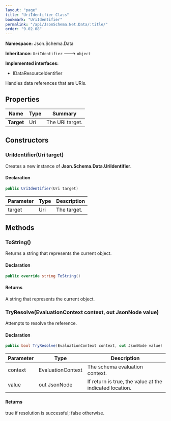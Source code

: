 ```yaml
---
layout: "page"
title: "UriIdentifier Class"
bookmark: "UriIdentifier"
permalink: "/api/JsonSchema.Net.Data/:title/"
order: "9.02.08"
---
```

**Namespace:** Json.Schema.Data

**Inheritance:**
`UriIdentifier`
 🡒 
`object`

**Implemented interfaces:**

- IDataResourceIdentifier

Handles data references that are URIs.

## Properties

| Name | Type | Summary |
|---|---|---|
| **Target** | Uri | The URI target. |

## Constructors

### UriIdentifier(Uri target)

Creates a new instance of **Json.Schema.Data.UriIdentifier**.

#### Declaration

```c#
public UriIdentifier(Uri target)
```

| Parameter | Type | Description |
|---|---|---|
| target | Uri | The target. |


## Methods

### ToString()

Returns a string that represents the current object.

#### Declaration

```c#
public override string ToString()
```


#### Returns

A string that represents the current object.

### TryResolve(EvaluationContext context, out JsonNode value)

Attempts to resolve the reference.

#### Declaration

```c#
public bool TryResolve(EvaluationContext context, out JsonNode value)
```

| Parameter | Type | Description |
|---|---|---|
| context | EvaluationContext | The schema evaluation context. |
| value | out JsonNode | If return is true, the value at the indicated location. |


#### Returns

true if resolution is successful; false otherwise.

